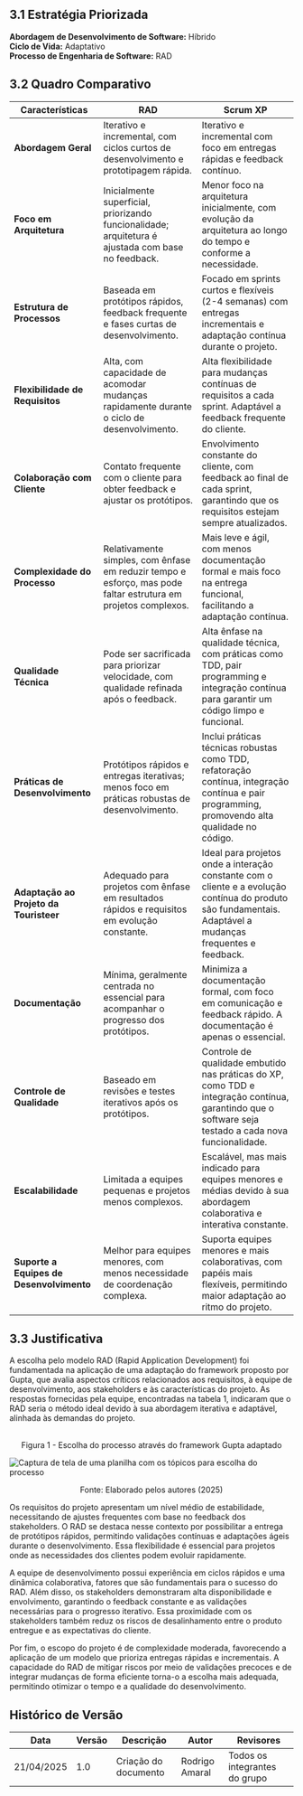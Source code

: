 ## 3.1 Estratégia Priorizada
**Abordagem de Desenvolvimento de Software:** Híbrido <br>
**Ciclo de Vida:** Adaptativo <br>
**Processo de Engenharia de Software:** RAD <br>

## 3.2 Quadro Comparativo

| Características                 | RAD                                                                                                                                           | Scrum XP                                                                                                                                                     |
|--------------------------------|------------------------------------------------------------------------------------------------------------------------------------------------|---------------------------------------------------------------------------------------------------------------------------------------------------------------|
| **Abordagem Geral**            | Iterativo e incremental, com ciclos curtos de desenvolvimento e prototipagem rápida.                                                          | Iterativo e incremental com foco em entregas rápidas e feedback contínuo.                                                                                    |
| **Foco em Arquitetura**        | Inicialmente superficial, priorizando funcionalidade; arquitetura é ajustada com base no feedback.                                            | Menor foco na arquitetura inicialmente, com evolução da arquitetura ao longo do tempo e conforme a necessidade.                                             |
| **Estrutura de Processos**     | Baseada em protótipos rápidos, feedback frequente e fases curtas de desenvolvimento.                                                          | Focado em sprints curtos e flexíveis (2-4 semanas) com entregas incrementais e adaptação contínua durante o projeto.                                        |
| **Flexibilidade de Requisitos**| Alta, com capacidade de acomodar mudanças rapidamente durante o ciclo de desenvolvimento.                                                      | Alta flexibilidade para mudanças contínuas de requisitos a cada sprint. Adaptável a feedback frequente do cliente.                                          |
| **Colaboração com Cliente**    | Contato frequente com o cliente para obter feedback e ajustar os protótipos.                                                                  | Envolvimento constante do cliente, com feedback ao final de cada sprint, garantindo que os requisitos estejam sempre atualizados.                           |
| **Complexidade do Processo**   | Relativamente simples, com ênfase em reduzir tempo e esforço, mas pode faltar estrutura em projetos complexos.                                 | Mais leve e ágil, com menos documentação formal e mais foco na entrega funcional, facilitando a adaptação contínua.                                         |
| **Qualidade Técnica**          | Pode ser sacrificada para priorizar velocidade, com qualidade refinada após o feedback.                                                       | Alta ênfase na qualidade técnica, com práticas como TDD, pair programming e integração contínua para garantir um código limpo e funcional.                  |
| **Práticas de Desenvolvimento**| Protótipos rápidos e entregas iterativas; menos foco em práticas robustas de desenvolvimento.                                                  | Inclui práticas técnicas robustas como TDD, refatoração contínua, integração contínua e pair programming, promovendo alta qualidade no código.              |
| **Adaptação ao Projeto da Touristeer** | Adequado para projetos com ênfase em resultados rápidos e requisitos em evolução constante.                                              | Ideal para projetos onde a interação constante com o cliente e a evolução contínua do produto são fundamentais. Adaptável a mudanças frequentes e feedback. |
| **Documentação**               | Mínima, geralmente centrada no essencial para acompanhar o progresso dos protótipos.                                                           | Minimiza a documentação formal, com foco em comunicação e feedback rápido. A documentação é apenas o essencial.                                              |
| **Controle de Qualidade**      | Baseado em revisões e testes iterativos após os protótipos.                                                                                   | Controle de qualidade embutido nas práticas do XP, como TDD e integração contínua, garantindo que o software seja testado a cada nova funcionalidade.       |
| **Escalabilidade**             | Limitada a equipes pequenas e projetos menos complexos.                                                                                        | Escalável, mas mais indicado para equipes menores e médias devido à sua abordagem colaborativa e interativa constante.                                      |
| **Suporte a Equipes de Desenvolvimento** | Melhor para equipes menores, com menos necessidade de coordenação complexa.                                                           | Suporta equipes menores e mais colaborativas, com papéis mais flexíveis, permitindo maior adaptação ao ritmo do projeto.                                    |

## 3.3 Justificativa

A escolha pelo modelo RAD (Rapid Application Development) foi fundamentada na aplicação de uma adaptação do framework proposto por Gupta, que avalia aspectos críticos relacionados aos requisitos, à equipe de desenvolvimento, aos stakeholders e às características do projeto. As respostas fornecidas pela equipe, encontradas na tabela 1, indicaram que o RAD seria o método ideal devido à sua abordagem iterativa e adaptável, alinhada às demandas do projeto.
<br><br>

<p align="center">Figura 1 - Escolha do processo através do framework Gupta adaptado</p>
 
![Captura de tela de uma planilha com os tópicos para escolha do processo](/../assets/planilhaprocesso.webp)

<p align="center">Fonte: Elaborado pelos autores (2025)</p>


Os requisitos do projeto apresentam um nível médio de estabilidade, necessitando de ajustes frequentes com base no feedback dos stakeholders. O RAD se destaca nesse contexto por possibilitar a entrega de protótipos rápidos, permitindo validações contínuas e adaptações ágeis durante o desenvolvimento. Essa flexibilidade é essencial para projetos onde as necessidades dos clientes podem evoluir rapidamente.

A equipe de desenvolvimento possui experiência em ciclos rápidos e uma dinâmica colaborativa, fatores que são fundamentais para o sucesso do RAD. Além disso, os stakeholders demonstraram alta disponibilidade e envolvimento, garantindo o feedback constante e as validações necessárias para o progresso iterativo. Essa proximidade com os stakeholders também reduz os riscos de desalinhamento entre o produto entregue e as expectativas do cliente.

Por fim, o escopo do projeto é de complexidade moderada, favorecendo a aplicação de um modelo que prioriza entregas rápidas e incrementais. A capacidade do RAD de mitigar riscos por meio de validações precoces e de integrar mudanças de forma eficiente torna-o a escolha mais adequada, permitindo otimizar o tempo e a qualidade do desenvolvimento.


## Histórico de Versão
| Data | Versão | Descrição | Autor | Revisores|
|-|-|-|-|-
|21/04/2025| 1.0 | Criação do documento |Rodrigo Amaral| Todos os integrantes do grupo|

